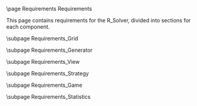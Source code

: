 \page Requirements Requirements

This page contains requirements for the R_Solver, divided into sections for each component.

\subpage Requirements_Grid

\subpage Requirements_Generator

\subpage Requirements_View

\subpage Requirements_Strategy

\subpage Requirements_Game

\subpage Requirements_Statistics
